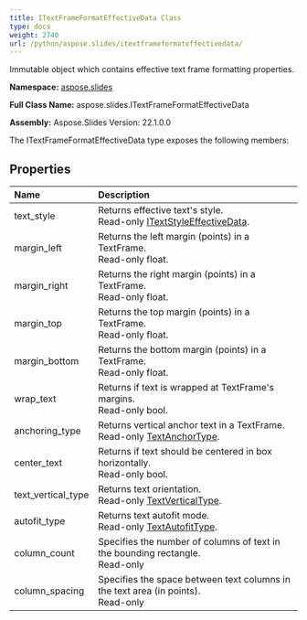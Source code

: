 ```yaml
---
title: ITextFrameFormatEffectiveData Class
type: docs
weight: 2740
url: /python/aspose.slides/itextframeformateffectivedata/
---
```


Immutable object which contains effective text frame formatting properties.

**Namespace:** [aspose.slides](/python/aspose.slides/)

**Full Class Name:** aspose.slides.ITextFrameFormatEffectiveData

**Assembly:**  Aspose.Slides Version: 22.1.0.0

The ITextFrameFormatEffectiveData type exposes the following members:
## **Properties**
|**Name**|**Description**|
| :- | :- |
|text_style|Returns effective text's style.<br/>            Read-only [ITextStyleEffectiveData](/python/aspose.slides/itextstyleeffectivedata/).|
|margin_left|Returns the left margin (points) in a TextFrame.<br/>            Read-only float.|
|margin_right|Returns the right margin (points) in a TextFrame.<br/>            Read-only float.|
|margin_top|Returns the top margin (points) in a TextFrame.<br/>            Read-only float.|
|margin_bottom|Returns the bottom margin (points) in a TextFrame.<br/>            Read-only float.|
|wrap_text|Returns if text is wrapped at TextFrame's margins.<br/>            Read-only bool.|
|anchoring_type|Returns vertical anchor text in a TextFrame.<br/>            Read-only [TextAnchorType](/python/aspose.slides/textanchortype/).|
|center_text|Returns if text should be centered in box horizontally.<br/>            Read-only bool.|
|text_vertical_type|Returns text orientation.<br/>            Read-only [TextVerticalType](/python/aspose.slides/textverticaltype/).|
|autofit_type|Returns text autofit mode.<br/>            Read-only [TextAutofitType](/python/aspose.slides/textautofittype/).|
|column_count|Specifies the number of columns of text in the bounding rectangle.<br/>            Read-only|
|column_spacing|Specifies the space between text columns in the text area (in points).<br/>            Read-only|
